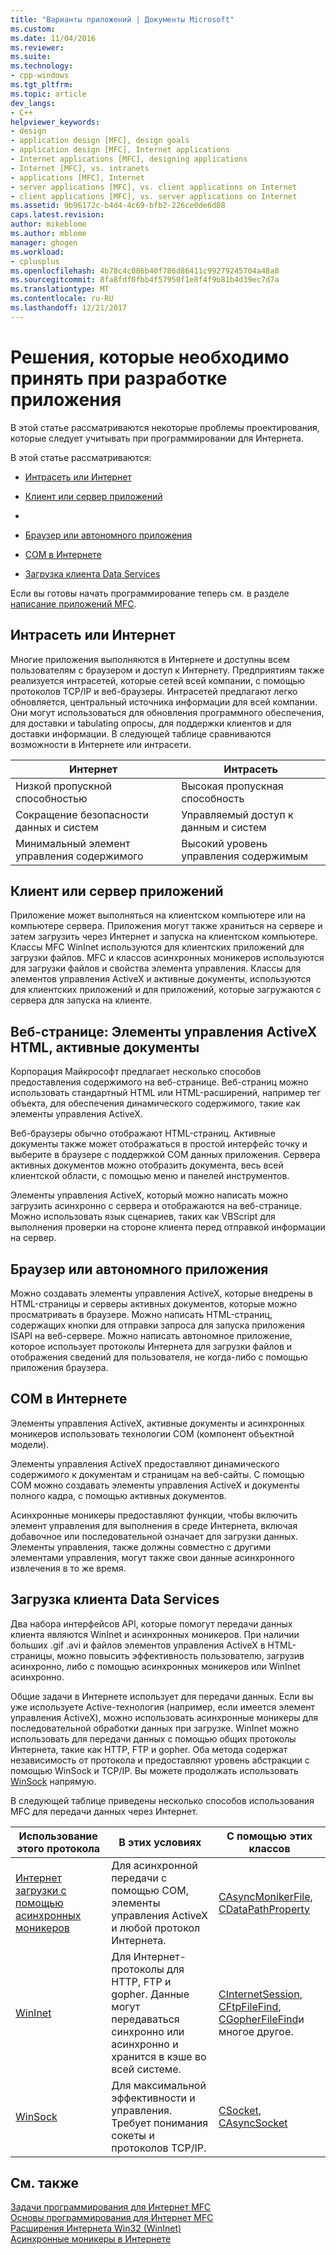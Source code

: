 ```yaml
---
title: "Варианты приложений | Документы Microsoft"
ms.custom: 
ms.date: 11/04/2016
ms.reviewer: 
ms.suite: 
ms.technology:
- cpp-windows
ms.tgt_pltfrm: 
ms.topic: article
dev_langs:
- C++
helpviewer_keywords:
- design
- application design [MFC], design goals
- application design [MFC], Internet applications
- Internet applications [MFC], designing applications
- Internet [MFC], vs. intranets
- applications [MFC], Internet
- server applications [MFC], vs. client applications on Internet
- client applications [MFC], vs. server applications on Internet
ms.assetid: 9b96172c-b4d4-4c69-bfb2-226ce0de6d08
caps.latest.revision: 
author: mikeblome
ms.author: mblome
manager: ghogen
ms.workload:
- cplusplus
ms.openlocfilehash: 4b78c4c086b40f786d86411c99279245704a48a8
ms.sourcegitcommit: 8fa8fdf0fbb4f57950f1e8f4f9b81b4d39ec7d7a
ms.translationtype: MT
ms.contentlocale: ru-RU
ms.lasthandoff: 12/21/2017
---
```

# <a name="application-design-choices"></a>Решения, которые необходимо принять при разработке приложения
В этой статье рассматриваются некоторые проблемы проектирования, которые следует учитывать при программировании для Интернета.  
  
 В этой статье рассматриваются:  
  
-   [Интрасеть или Интернет](#_core_intranet_versus_internet)  
  
-   [Клиент или сервер приложений](#_core_client_or_server_application)  
  
-   [](#_core_the_web_page)  
  
-   [Браузер или автономного приложения](#_core_browser_or_standalone)  
  
-   [COM в Интернете](#_core_com_on_the_internet)  
  
-   [Загрузка клиента Data Services](#_core_client_data_download_services)  
  
 Если вы готовы начать программирование теперь см. в разделе [написание приложений MFC](../mfc/writing-mfc-applications.md).  
  
##  <a name="_core_intranet_versus_internet"></a>Интрасеть или Интернет  
 Многие приложения выполняются в Интернете и доступны всем пользователям с браузером и доступ к Интернету. Предприятиям также реализуется интрасетей, которые сетей всей компании, с помощью протоколов TCP/IP и веб-браузеры. Интрасетей предлагают легко обновляется, центральный источника информации для всей компании. Они могут использоваться для обновления программного обеспечения, для доставки и tabulating опросы, для поддержки клиентов и для доставки информации. В следующей таблице сравниваются возможности в Интернете или интрасети.  
  
|Интернет|Интрасеть|  
|--------------|--------------|  
|Низкой пропускной способностью|Высокая пропускная способность|  
|Сокращение безопасности данных и систем|Управляемый доступ к данным и систем|  
|Минимальный элемент управления содержимого|Высокий уровень управления содержимым|  
  
##  <a name="_core_client_or_server_application"></a>Клиент или сервер приложений  
 Приложение может выполняться на клиентском компьютере или на компьютере сервера. Приложения могут также храниться на сервере и затем загрузить через Интернет и запуска на клиентском компьютере. Классы MFC WinInet используются для клиентских приложений для загрузки файлов. MFC и классов асинхронных моникеров используются для загрузки файлов и свойства элемента управления. Классы для элементов управления ActiveX и активные документы, используются для клиентских приложений и для приложений, которые загружаются с сервера для запуска на клиенте.  
  
##  <a name="_core_the_web_page"></a>Веб-странице: Элементы управления ActiveX HTML, активные документы  
 Корпорация Майкрософт предлагает несколько способов предоставления содержимого на веб-странице. Веб-страниц можно использовать стандартный HTML или HTML-расширений, например тег объекта, для обеспечения динамического содержимого, такие как элементы управления ActiveX.  
  
 Веб-браузеры обычно отображают HTML-страниц. Активные документы также может отображаться в простой интерфейс точку и выберите в браузере с поддержкой COM данных приложения. Сервера активных документов можно отобразить документа, весь всей клиентской области, с помощью меню и панелей инструментов.  
  
 Элементы управления ActiveX, который можно написать можно загрузить асинхронно с сервера и отображаются на веб-странице. Можно использовать язык сценариев, таких как VBScript для выполнения проверки на стороне клиента перед отправкой информации на сервер.  
  
##  <a name="_core_browser_or_standalone"></a>Браузер или автономного приложения  
 Можно создавать элементы управления ActiveX, которые внедрены в HTML-страницы и серверы активных документов, которые можно просматривать в браузере. Можно написать HTML-страниц, содержащих кнопки для отправки запроса для запуска приложения ISAPI на веб-сервере. Можно написать автономное приложение, которое использует протоколы Интернета для загрузки файлов и отображения сведений для пользователя, не когда-либо с помощью приложения браузера.  
  
##  <a name="_core_com_on_the_internet"></a>COM в Интернете  
 Элементы управления ActiveX, активные документы и асинхронных моникеров использовать технологии COM (компонент объектной модели).  
  
 Элементы управления ActiveX предоставляют динамического содержимого к документам и страницам на веб-сайты. С помощью COM можно создавать элементы управления ActiveX и документы полного кадра, с помощью активных документов.  
  
 Асинхронные моникеры предоставляют функции, чтобы включить элемент управления для выполнения в среде Интернета, включая добавочное или последовательной означает для загрузки данных. Элементы управления, также должны совместно с другими элементами управления, могут также свои данные асинхронного извлечения в то же время.  
  
##  <a name="_core_client_data_download_services"></a>Загрузка клиента Data Services  
 Два набора интерфейсов API, которые помогут передачи данных клиента являются WinInet и асинхронных моникеров. При наличии больших .gif .avi и файлов элементов управления ActiveX в HTML-страницы, можно повысить эффективность пользователю, загрузив асинхронно, либо с помощью асинхронных моникеров или WinInet асинхронно.  
  
 Общие задачи в Интернете использует для передачи данных. Если вы уже используете Active-технология (например, если имеется элемент управления ActiveX), можно использовать асинхронные моникеры для последовательной обработки данных при загрузке. WinInet можно использовать для передачи данных с помощью общих протоколы Интернета, такие как HTTP, FTP и gopher. Оба метода содержат независимость от протокола и предоставляют уровень абстракции с помощью WinSock и TCP/IP. Вы можете продолжать использовать [WinSock](../mfc/windows-sockets-in-mfc.md) напрямую.  
  
 В следующей таблице приведены несколько способов использования MFC для передачи данных через Интернет.  
  
|Использование этого протокола|В этих условиях|С помощью этих классов|  
|-----------------------|----------------------------|-------------------------|  
|[Интернет загрузки с помощью асинхронных моникеров](../mfc/asynchronous-monikers-on-the-internet.md)|Для асинхронной передачи с помощью COM, элементы управления ActiveX и любой протокол Интернета.|[CAsyncMonikerFile](../mfc/reference/casyncmonikerfile-class.md), [CDataPathProperty](../mfc/reference/cdatapathproperty-class.md)|  
|[WinInet](../mfc/win32-internet-extensions-wininet.md)|Для Интернет-протоколы для HTTP, FTP и gopher. Данные могут передаваться синхронно или асинхронно и хранится в кэше во всей системе.|[CInternetSession](../mfc/reference/cinternetsession-class.md), [CFtpFileFind](../mfc/reference/cftpfilefind-class.md), [CGopherFileFind](../mfc/reference/cgopherfilefind-class.md)и многое другое.|  
|[WinSock](../mfc/windows-sockets-in-mfc.md)|Для максимальной эффективности и управления. Требует понимания сокеты и протоколов TCP/IP.|[CSocket](../mfc/reference/csocket-class.md), [CAsyncSocket](../mfc/reference/casyncsocket-class.md)|  
  
## <a name="see-also"></a>См. также  
 [Задачи программирования для Интернет MFC](../mfc/mfc-internet-programming-tasks.md)   
 [Основы программирования для Интернет MFC](../mfc/mfc-internet-programming-basics.md)   
 [Расширения Интернета Win32 (WinInet)](../mfc/win32-internet-extensions-wininet.md)   
 [Асинхронные моникеры в Интернете](../mfc/asynchronous-monikers-on-the-internet.md)

